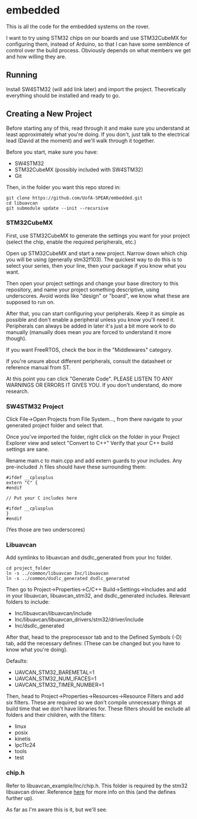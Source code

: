 # embedded #

This is all the code for the embedded systems on the rover.

I want to try using STM32 chips on our boards and use STM32CubeMX for configuring them, instead of Arduino, so that I can have some semblence of control over the build process.
Obviously depends on what members we get and how willing they are.

## Running ##

Install SW4STM32 (will add link later) and import the project.
Theoretically everything should be installed and ready to go.

## Creating a New Project ##

Before starting any of this, read through it and make sure you understand at least approximately what you're doing.
If you don't, just talk to the electrical lead (David at the moment) and we'll walk through it together.

Before you start, make sure you have:
- SW4STM32
- STM32CubeMX (possibly included with SW4STM32)
- Git

Then, in the folder you want this repo stored in:
```
git clone https://github.com/UofA-SPEAR/embedded.git
cd libuavcan
git submodule update --init --recursive
```

### STM32CubeMX ###

First, use STM32CubeMX to generate the settings you want for your project (select the chip, enable the required peripherals, etc.)

Open up STM32CubeMX and start a new project. Narrow down which chip you will be using (generally stm32f103).
The quickest way to do this is to select your series, then your line, then your package if you know what you want.

Then open your project settings and change your base directory to this repository, and name your project something descriptive, using underscores.
Avoid words like "design" or "board", we know what these are supposed to run on.

After that, you can start configuring your peripherals. Keep it as simple as possible and don't enable a peripheral unless you know you'll need it.
Peripherals can always be added in later it's just a bit more work to do manually (manually does mean you are forced to understand it more though).

If you want FreeRTOS, check the box in the "Middlewares" category.

If you're unsure about different peripherals, consult the datasheet or reference manual from ST.

At this point you can click "Generate Code".
PLEASE LISTEN TO ANY WARNINGS OR ERRORS IT GIVES YOU.
If you don't understand, do more research.

### SW4STM32 Project ###

Click File->Open Projects from File System..., from there navigate to your generated project folder and select that.

Once you've imported the folder, right click on the folder in your Project Explorer view and select "Convert to C++"
Verify that your C++ build settings are sane.

Rename main.c to main.cpp and add extern guards to your includes.
Any pre-included .h files should have these surrounding them:

```
#ifdef __cplusplus
extern "C" {
#endif

// Put your C includes here

#ifdef __cplusplus
}
#endif
```

(Yes those are two underscores)

### Libuavcan ###

Add symlinks to libuavcan and dsdlc_generated from your Inc folder.
```
cd project_folder
ln -s ../common/libuavcan Inc/libuavcan
ln -s ../common/dsdlc_generated dsdlc_generated
```

Then go to Project->Properties->C/C++ Build->Settings->Includes and add in your libuavcan, libuavcan_stm32, and dsdlc_generated includes.
Relevant folders to include:
- Inc/libuavcan/libuavcan/include
- Inc/libuavcan/libuavcan_drivers/stm32/driver/include
- Inc/dsdlc_generated

After that, head to the preprocessor tab and to the Defined Symbols (-D) tab, add the necessary defines:
(These can be changed but you have to know what you're doing).

Defaults:
- UAVCAN_STM32_BAREMETAL=1
- UAVCAN_STM32_NUM_IFACES=1
- UAVCAN_STM32_TIMER_NUMBER=1

Then, head to Project->Properties->Resources->Resource Filters and add six filters.
These are required so we don't compile unnecessary things at build time that we don't have libraries for.
These filters should be exclude all folders and their children, with the filters:
- linux
- posix
- kinetis
- lpc11c24
- tools
- test

### chip.h ###

Refer to libuavcan_example/Inc/chip.h.
This folder is required by the stm32 libuavcan driver.
Reference [here](https://github.com/UAVCAN/libuavcan_stm32) for more info on this (and the defines further up).

As far as I'm aware this is it, but we'll see.
